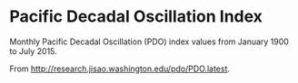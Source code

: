 # Pacific Decadal Oscillation Index

Monthly Pacific Decadal Oscillation (PDO) index 
values from January 1900 to July 2015.

From <http://research.jisao.washington.edu/pdo/PDO.latest>.
